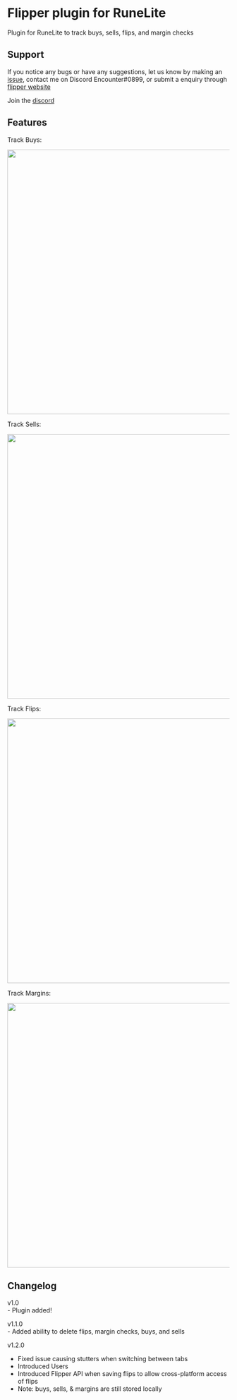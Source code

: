 # Flipper plugin for RuneLite

Plugin for RuneLite to track buys, sells, flips, and margin checks

## Support

If you notice any bugs or have any suggestions, let us know by making an [issue](https://github.com/Sir-Kyle-Richardson/OSRS-flipper/issues), contact me on Discord Encounter#0899, or submit a enquiry through [flipper website](https://www.osrs-flipper.com/info/contact-us)

Join the [discord](https://discord.gg/uBsWGSJ9Q7)

## Features

Track Buys:

<p>
    <img src="https://imgur.com/uraxDdX.png" width="600px">
</p>

Track Sells:

<p>
    <img src="https://imgur.com/FH9ARzG.png" width="600px">
</p>

Track Flips:

<p>
    <img src="https://imgur.com/TbHA9AE.png" width="600px">
</p>

Track Margins:

<p>
    <img src="https://imgur.com/iPlxEWr.png" width="600px">
</p>

## Changelog

v1.0 <br /> - Plugin added!

v1.1.0 <br /> - Added ability to delete flips, margin checks, buys, and sells

v1.2.0 <br />

- Fixed issue causing stutters when switching between tabs
- Introduced Users
- Introduced Flipper API when saving flips to allow cross-platform access of flips
- Note: buys, sells, & margins are still stored locally
